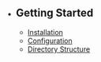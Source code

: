 - ## Getting Started
    - [Installation](/docs/{{version}}/installation)
    - [Configuration](/docs/{{version}}/configuration)
    - [Directory Structure](/docs/{{version}}/structure)
